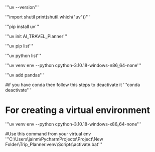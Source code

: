 '''uv --version'''


'''import shutil
print(shutil.which("uv"))'''

'''pip install uv'''

'''uv init AI_TRAVEL_Planner'''

'''uv pip list'''

'''uv python list'''

'''uv venv env --python cpython-3.10.18-windows-n86_64-none'''


'''uv add pandas'''

#if you have conda then follow this steps to deactivate it
'''conda deactivate'''

# For creating a virtual environment  
'''uv venv env --python cpython-3.10.18-windows-x86_64-none'''

#Use this command from your virtual env
'''C:\Users\jainm\PycharmProjects\Project\New Folder\Trip_Planner\.venv\Scripts\activate.bat'''